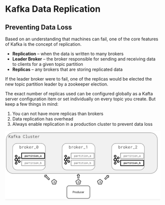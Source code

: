 # Kafka Data Replication

## Preventing Data Loss

Based on an understanding that machines can fail, one of the core features of Kafka is the concept of replication.

- **Replication** – when the data is written to many brokers
- **Leader Broker** – the broker responsible for sending and receiving data to clients for a given topic partition
- **Replicas** – any brokers that are storing replicated data

If the leader broker were to fail, one of the replicas would be elected the new topic partition leader by a zookeeper election.

The exact number of replicas used can be configured globally as a Kafta server configuration item or set individually on every topic you create. But keep a few things in mind:

1. You can not have more replicas than brokers
2. Data replication has overhead
3. Always enable replication in a production cluster to prevent data loss

![image](images/kafka-data-replication.png)
